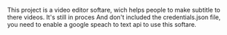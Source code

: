 This project is a video editor softare, wich helps people to make subtitle to there videos.
It's still in proces 
And don't included the credentials.json file, you need to enable a google speach to text api to use this softare.
